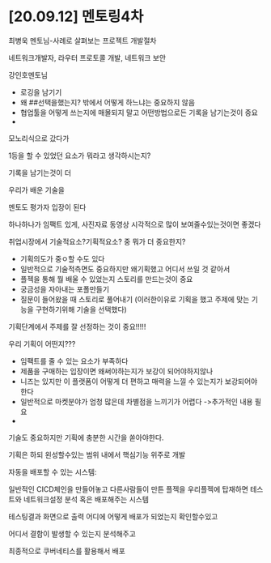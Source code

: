 # [20.09.12] 멘토링4차

최병욱 멘토님-사례로 살펴보는 프로젝트 개발절차

네트워크개발자, 라우터 프로토콜 개발, 네트워크 보안 





강인호멘토님

- 로깅을 남기기
- 왜 ##선택을했는지? 밖에서 어떻게 하느냐는 중요하지 않음
- 협업툴을 어떻게 쓰는지에 매몰되지 말고 어떤방법으로든 기록을 남기는것이 중요
- 

모노리식으로 갔다가 





1등을 할 수 있었던 요소가 뭐라고 생각하시는지?

기록을 남기는것이 더 

우리가 배운 기술을 







멘토도 평가자 입장이 된다

하나하나가 임팩트 있게, 사진자료 동영상 시각적으로 많이 보여줄수있는것이면 좋겠다

취업시장에서 기술적요소?기획적요소? 중 뭐가 더 중요한지?

- 기획의도가 중ㅇ할 수도 있다
- 일반적으로 기술적측면도 중요하지만 왜기획했고 어디서 쓰일 것 같아서
- 플젝을 통해 뭘 배울 수 있었는지 스토리를 만드는것이 중요
- 궁금성을 자아내는 포폴만들기
- 질문이 들어왔을 때 스토리로 풀어내기 (이러한이유로 기획을 했고 주제에 맞는 기능을 구현하기위해 기술을 선택했다)



기획단계에서 주제를 잘 선정하는 것이 중요!!!!!



우리 기획이 어떤지???

- 임팩트를 줄 수 있는 요소가 부족하다
- 제품을 구매하는 입장이면 왜써야하는지가 보강이 되어야하지않나
- 니즈는 있지만 이 플랫폼이 어떻게 더 편하고 매력을 느낄 수 있는지가 보강되어야한다
- 일반적으로 마켓분야가 엄청 많은데 차별점을 느끼기가 어렵다 ->추가적인 내용 필요
- 

기술도 중요하지만 기획에 충분한 시간을 쏟아야한다. 

기획은 하되 왼성할수있는 범위 내에서 핵심기능 위주로 개발



자동을 배포할 수 있는 시스템:

일반적인 CICD체인을 만들어놓고 다른사람들이 만튼 플젝을 우리플젝에 탑재하면 테스트와 네트워크설정 분석 혹은 배포해주는 시스템

테스팅결과 화면으로 출력 어디에 어떻게 배포가 되었는지 확인할수있고 

어디서 결함이 발생할 수 있는지 분석해주고

최종적으로 쿠버네티스를 활용해서 배포
